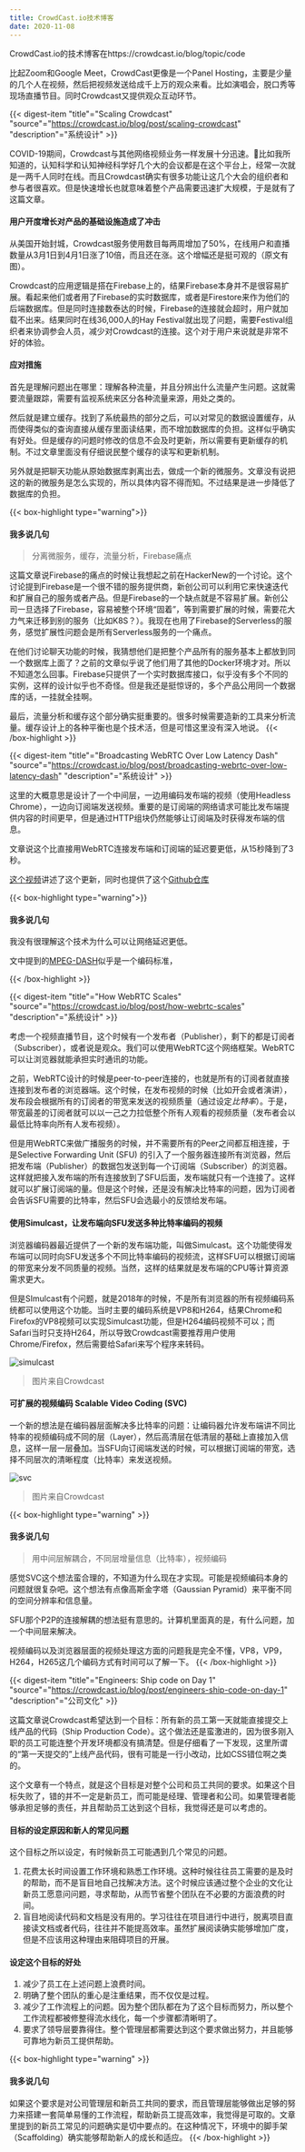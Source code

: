 ```yaml
---
title: CrowdCast.io技术博客
date: 2020-11-08
---
```


CrowdCast.io的技术博客在https://crowdcast.io/blog/topic/code

比起Zoom和Google Meet，CrowdCast更像是一个Panel Hosting，主要是少量的几个人在视频，然后把视频发送给成千上万的观众来看。比如演唱会，脱口秀等现场直播节目。同时Crowdcast又提供观众互动环节。

{{< digest-item "title"="Scaling Crowdcast" "source"="https://crowdcast.io/blog/post/scaling-crowdcast" "description"="系统设计" >}}

COVID-19期间，Crowdcast与其他网络视频业务一样发展十分迅速。比如我所知道的，认知科学和认知神经科学好几个大的会议都是在这个平台上，经常一次就是一两千人同时在线。而且Crowdcast确实有很多功能让这几个大会的组织者和参与者很喜欢。但是快速增长也就意味着整个产品需要迅速扩大规模，于是就有了这篇文章。

#### 用户开度增长对产品的基础设施造成了冲击

从美国开始封城，Crowdcast服务使用数目每两周增加了50%，在线用户和直播数量从3月1日到4月1日涨了10倍，而且还在涨。这个增幅还是挺可观的（原文有图）。

Crowdcast的应用逻辑是搭在Firebase上的，结果Firebase本身并不是很容易扩展。看起来他们或者用了Firebase的实时数据库，或者是Firestore来作为他们的后端数据库。但是同时连接数泰达的时候，Firebase的连接就会超时，用户就加载不出来。结果同时在线36,000人的Hay Festival就出现了问题，需要Festival组织者来协调参会人员，减少对Crowdcast的连接。这个对于用户来说就是非常不好的体验。

#### 应对措施

首先是理解问题出在哪里：理解各种流量，并且分辨出什么流量产生问题。这就需要流量跟踪，需要有监视系统来区分各种流量来源，用处之类的。

然后就是建立缓存。找到了系统最热的部分之后，可以对常见的数据设置缓存，从而使得类似的查询直接从缓存里面读结果，而不增加数据库的负担。这样似乎确实有好处。但是缓存的问题时修改的信息不会及时更新，所以需要有更新缓存的机制。不过文章里面没有仔细说民整个缓存的读写和更新机制。

另外就是把聊天功能从原始数据库剥离出去，做成一个新的微服务。文章没有说把这的新的微服务是怎么实现的，所以具体内容不得而知。不过结果是进一步降低了数据库的负担。

{{< box-highlight type="warning">}}

#### 我多说几句

> 分离微服务，缓存，流量分析，Firebase痛点

这篇文章说Firebase的痛点的时候让我想起之前在HackerNew的一个讨论。这个讨论提到Firebase是一个很不错的服务提供商，新创公司可以利用它来快速迭代和扩展自己的服务或者产品。但是Firebase的一个缺点就是不容易扩展。新创公司一旦选择了Firebase，容易被整个环境“固着”，等到需要扩展的时候，需要花大力气来迁移到别的服务（比如K8S？）。我现在也用了Firebase的Serverless的服务，感觉扩展性问题会是所有Serverless服务的一个痛点。

在他们讨论聊天功能的时候，我猜想他们是把整个产品所有的服务基本上都放到同一个数据库上面了？之前的文章似乎说了他们用了其他的Docker环境才对。所以不知道怎么回事。Firebase只提供了一个实时数据库接口，似乎没有多个不同的实例，这样的设计似乎也不奇怪。但是我还是挺惊讶的，多个产品公用同一个数据库的话，一挂就全挂啊。

最后，流量分析和缓存这个部分确实挺重要的。很多时候需要造新的工具来分析流量。缓存设计上的各种平衡也是个技术活，但是可惜这里没有深入地说。
{{< /box-highlight >}}


{{< digest-item "title"="Broadcasting WebRTC Over Low Latency Dash" "source"="https://crowdcast.io/blog/post/broadcasting-webrtc-over-low-latency-dash" "description"="系统设计" >}}

这里的大概意思是设计了一个中间层，一边用编码发布端的视频（使用Headless Chrome），一边向订阅端发送视频。重要的是订阅端的网络请求可能比发布端提供内容的时间更早，但是通过HTTP组块仍然能够让订阅端及时获得发布端的信息。

文章说这个比直接用WebRTC连接发布端和订阅端的延迟要更低，从15秒降到了3秒。

[这个视频](https://www.youtube.com/watch?v=abIJ1Bwv6IE)讲述了这个更新，同时也提供了这个[Github仓库](https://github.com/crowdcst/ull)

{{< box-highlight type="warning">}}

#### 我多说几句

我没有很理解这个技术为什么可以让网络延迟更低。

文中提到的[MPEG-DASH](https://dashif.org/about/)似乎是一个编码标准，

{{< /box-highlight >}}

{{< digest-item "title"="How WebRTC Scales" "source"="https://crowdcast.io/blog/post/how-webrtc-scales" "description"="系统设计" >}}

考虑一个视频直播节目，这个时候有一个发布者（Publisher），剩下的都是订阅者（Subscriber），或者说是观众。我们可以使用WebRTC这个网络框架。WebRTC可以让浏览器就能承担实时通讯的功能。

之前，WebRTC设计的时候是peer-to-peer连接的，也就是所有的订阅者就直接连接到发布者的浏览器端。这个时候，在发布视频的时候（比如开会或者演讲），发布段会根据所有的订阅者的带宽来发送的视频质量（通过设定*比特率*）。于是，带宽最差的订阅者就可以以一己之力拉低整个所有人观看的视频质量（发布者会以最低比特率向所有人发布视频）。

但是用WebRTC来做广播服务的时候，并不需要所有的Peer之间都互相连接，于是Selective Forwarding Unit (SFU) 的引入了一个服务器连接所有浏览器，然后把发布端（Publisher）的数据包发送到每一个订阅端（Subscriber）的浏览器。这样就把接入发布端的所有连接放到了SFU后面，发布端就只有一个连接了。这样就可以扩展订阅端的量。但是这个时候，还是没有解决比特率的问题，因为订阅者会告诉SFU需要的比特率，然后SFU会选最小的反馈给发布端。

#### 使用Simulcast，让发布端向SFU发送多种比特率编码的视频

浏览器编码器最近提供了一个新的发布端功能，叫做Simulcast。这个功能使得发布端可以同时向SFU发送多个不同比特率编码的视频流，这样SFU可以根据订阅端的带宽来分发不同质量的视频。当然，这样的结果就是发布端的CPU等计算资源需求更大。

但是SImulcast有个问题，就是2018年的时候，不是所有浏览器的所有视频编码系统都可以使用这个功能。当时主要的编码系统是VP8和H264，结果Chrome和Firefox的VP8视频可以实现Simulcast功能，但是H264编码视频不可以；而Safari当时只支持H264，所以导致Crowdcast需要推荐用户使用Chrome/Firefox，然后需要给Safari来写个程序来转码。

![simulcast](/images/simulcast.jpeg)
> 图片来自Crowdcast

#### 可扩展的视频编码 Scalable Video Coding (SVC)

一个新的想法是在编码器层面解决多比特率的问题：让编码器允许发布端讲不同比特率的视频编码成不同的层（Layer），然后高清层在低清层的基础上直接加入信息，这样一层一层叠加。当SFU向订阅端发送的时候，可以根据订阅端的带宽，选择不同层次的清晰程度（比特率）来发送视频。

![svc](/images/svc.jpeg)
> 图片来自Crowdcast

{{< box-highlight type="warning" >}}

#### 我多说几句

> 用中间层解耦合，不同层增量信息（比特率），视频编码

感觉SVC这个想法蛮合理的，不知道为什么现在才实现。可能是视频编码本身的问题就很复杂吧。这个想法有点像高斯金字塔（Gaussian Pyramid）来平衡不同的空间分辨率和信息量。

SFU那个P2P的连接解耦的想法挺有意思的。计算机里面真的是，有什么问题，加一个中间层来解决。

视频编码以及浏览器层面的视频处理这方面的问题我是完全不懂，VP8，VP9，H264，H265这几个编码方式有时间可以了解一下。
{{< /box-highlight >}}

{{< digest-item "title"="Engineers: Ship code on Day 1" "source"="https://crowdcast.io/blog/post/engineers-ship-code-on-day-1" "description"="公司文化" >}}

这篇文章说Crowdcast希望达到一个目标：所有新的员工第一天就能直接提交上线产品的代码（Ship Production Code）。这个做法还是蛮激进的，因为很多刚入职的员工可能连整个开发环境都没有搞清楚。但是仔细看了一下发现，这里所谓的“第一天提交的”上线产品代码，很有可能是一行小改动，比如CSS错位啊之类的。

这个文章有一个特点，就是这个目标是对整个公司和员工共同的要求。如果这个目标失败了，错的并不一定是新员工，而可能是经理、管理者和公司。如果管理者能够承担足够的责任，并且帮助员工达到这个目标，我觉得还是可以考虑的。

#### 目标的设定原因和新人的常见问题

这个目标之所以设定，有时候新员工可能遇到几个常见的问题。
1. 花费太长时间设置工作环境和熟悉工作环境。这种时候往往员工需要的是及时的帮助，而不是盲目地自己找解决方法。这个时候应该通过整个企业的文化让新员工愿意问问题，寻求帮助，从而节省整个团队在不必要的方面浪费的时间。
2. 盲目地阅读代码和文档是没有用的。学习往往在项目进行中进行，脱离项目直接读文档或者代码，往往并不能提高效率。虽然扩展阅读确实能够增加广度，但是不应该用这种理由来阻碍项目的开展。

#### 设定这个目标的好处

1. 减少了员工在上述问题上浪费时间。
2. 明确了整个团队的重心是注重结果，而不仅仅是过程。
3. 减少了工作流程上的问题。因为整个团队都在为了这个目标而努力，所以整个工作流程都被修整得流水线化，每一个步骤都清晰明了。
4. 要求了领导层要靠得住。整个管理层都需要达到这个要求做出努力，并且能够可靠地为新员工提供帮助。

{{< box-highlight type="warning" >}}

#### 我多说几句

如果这个要求是对公司管理层和新员工共同的要求，而且管理层能够做出足够的努力来搭建一套简单易懂的工作流程，帮助新员工提高效率，我觉得是可取的。文章里提到的新员工常见的问题确实是切中要点的。在这种情况下，环境中的脚手架（Scaffolding）确实能够帮助新人的成长和适应。
{{< /box-highlight >}}
